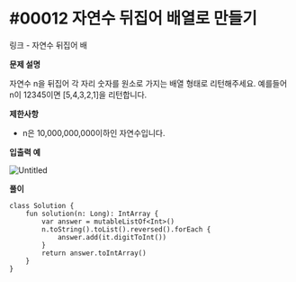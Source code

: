 # #00012 자연수 뒤집어 배열로 만들기

링크 -  자연수 뒤집어 배

**문제 설명**

자연수 n을 뒤집어 각 자리 숫자를 원소로 가지는 배열 형태로 리턴해주세요. 예를들어 n이 12345이면 [5,4,3,2,1]을 리턴합니다.

****제한사항****

- n은 10,000,000,000이하인 자연수입니다.

****입출력 예****

![Untitled](https://user-images.githubusercontent.com/105714784/214820408-db7fedb1-d437-4d9f-8f50-9c0601cfcc9e.png)

**풀이**

```
class Solution {
    fun solution(n: Long): IntArray {
        var answer = mutableListOf<Int>()
        n.toString().toList().reversed().forEach {
            answer.add(it.digitToInt())
        }
        return answer.toIntArray()
    }
}
```
